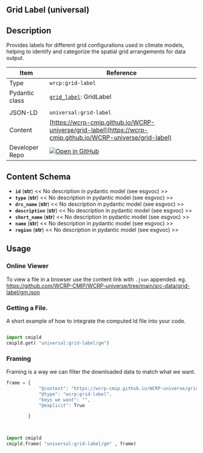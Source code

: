 

<section id="description">

# Grid Label  (universal)

## Description
Provides labels for different grid configurations used in climate models, helping to identify and categorize the spatial grid arrangements for data output.


</section>



<section id="info">


| Item | Reference |
| --- | --- |
| Type | `wrcp:grid-label` |
| Pydantic class | [`grid_label`](https://github.com/ESGF/esgf-vocab/blob/main/src/esgvoc/api/data_descriptors/grid_label.py): GridLabel |
| | |
| JSON-LD | `universal:grid-label` |
| Content | [https://wcrp-cmip.github.io/WCRP-universe/grid-label](https://wcrp-cmip.github.io/WCRP-universe/grid-label) |
| Developer Repo | [![Open in GitHub](https://img.shields.io/badge/Open-GitHub-blue?logo=github&style=flat-square)](https://github.com/WCRP-CMIP/WCRP-universe/tree/main/src-data/grid-label) |


</section>
    
<section id="schema">

## Content Schema

- **`id`** (**str**) 
  << No description in pydantic model (see esgvoc) >>
- **`type`** (**str**) 
  << No description in pydantic model (see esgvoc) >>
- **`drs_name`** (**str**) 
  << No description in pydantic model (see esgvoc) >>
- **`description`** (**str**) 
  << No description in pydantic model (see esgvoc) >>
- **`short_name`** (**str**) 
  << No description in pydantic model (see esgvoc) >>
- **`name`** (**str**) 
  << No description in pydantic model (see esgvoc) >>
- **`region`** (**str**) 
  << No description in pydantic model (see esgvoc) >>





</section>   

<section id="usage">

## Usage

### Online Viewer 
To view a file in a browser use the content link with `.json` appended. eg. https://github.com/WCRP-CMIP/WCRP-universe/tree/main/src-data/grid-label/gm.json

### Getting a File. 

A short example of how to integrate the computed ld file into your code. 

```python

import cmipld
cmipld.get( "universal:grid-label/gm")

```

### Framing
Framing is a way we can filter the downloaded data to match what we want. 
```js
frame = {
            "@context": "https://wcrp-cmip.github.io/WCRP-universe/grid-label/_context_",
            "@type": "wcrp:grid-label",
            "keys we want": "",
            "@explicit": True

        }
        
```

```python

import cmipld
cmipld.frame( "universal:grid-label/gm" , frame)

```
</section>

    